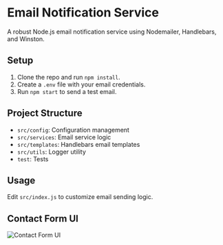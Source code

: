 # Email Notification Service

A robust Node.js email notification service using Nodemailer, Handlebars, and Winston.

## Setup

1. Clone the repo and run `npm install`.
2. Create a `.env` file with your email credentials.
3. Run `npm start` to send a test email.

## Project Structure

- `src/config`: Configuration management
- `src/services`: Email service logic
- `src/templates`: Handlebars email templates
- `src/utils`: Logger utility
- `test`: Tests

## Usage

Edit `src/index.js` to customize email sending logic.

## Contact Form UI

![Contact Form UI](assets/images/contact_form.png) 